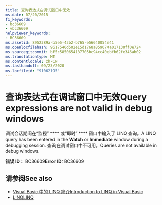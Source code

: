```yaml
---
title: 查询表达式在调试窗口中无效
ms.date: 07/20/2015
f1_keywords:
- bc36609
- vbc36609
helpviewer_keywords:
- BC36609
ms.assetid: 8952389a-b5e5-43b2-b765-e56640054e41
ms.openlocfilehash: 9617540d502e15d1768a859074a017130ff0e724
ms.sourcegitcommit: bf5c5850654187705bc94cc40ebfb62fe346ab02
ms.translationtype: MT
ms.contentlocale: zh-CN
ms.lasthandoff: 09/23/2020
ms.locfileid: "91062195"
---
```

# <a name="query-expressions-are-not-valid-in-debug-windows"></a><span data-ttu-id="f06eb-102">查询表达式在调试窗口中无效</span><span class="sxs-lookup"><span data-stu-id="f06eb-102">Query expressions are not valid in debug windows</span></span>

<span data-ttu-id="f06eb-103">调试会话期间在“监视” \*\*\*\* 或“即时” \*\*\*\* 窗口中输入了 LINQ 查询。</span><span class="sxs-lookup"><span data-stu-id="f06eb-103">A LINQ query has been entered in the **Watch** or **Immediate** window during a debugging session.</span></span> <span data-ttu-id="f06eb-104">查询在调试窗口中不可用。</span><span class="sxs-lookup"><span data-stu-id="f06eb-104">Queries are not available in debug windows.</span></span>  
  
 <span data-ttu-id="f06eb-105">**错误 ID：** BC36609</span><span class="sxs-lookup"><span data-stu-id="f06eb-105">**Error ID:** BC36609</span></span>  
  
## <a name="see-also"></a><span data-ttu-id="f06eb-106">请参阅</span><span class="sxs-lookup"><span data-stu-id="f06eb-106">See also</span></span>

- [<span data-ttu-id="f06eb-107">Visual Basic 中的 LINQ 简介</span><span class="sxs-lookup"><span data-stu-id="f06eb-107">Introduction to LINQ in Visual Basic</span></span>](../programming-guide/language-features/linq/introduction-to-linq.md)
- [<span data-ttu-id="f06eb-108">LINQ</span><span class="sxs-lookup"><span data-stu-id="f06eb-108">LINQ</span></span>](../programming-guide/language-features/linq/index.md)
